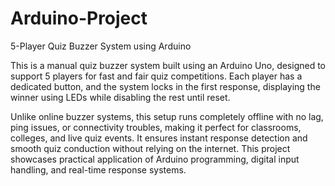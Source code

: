 # Arduino-Project
5-Player Quiz Buzzer System using Arduino

This is a manual quiz buzzer system built using an Arduino Uno, designed to support 5 players for fast and fair quiz competitions. Each player has a dedicated button, and the system locks in the first response, displaying the winner using LEDs while disabling the rest until reset.

Unlike online buzzer systems, this setup runs completely offline with no lag, ping issues, or connectivity troubles, making it perfect for classrooms, colleges, and live quiz events. It ensures instant response detection and smooth quiz conduction without relying on the internet.
This project showcases practical application of Arduino programming, digital input handling, and real-time response systems.
